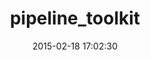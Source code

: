 ---
layout: post
title:  "pipeline_toolkit"
repo:   "visfleet/pipeline_toolkit"
date:   2015-02-18 17:02:30
gemurl: http://github.com/visfleet/pipeline_toolkit
---